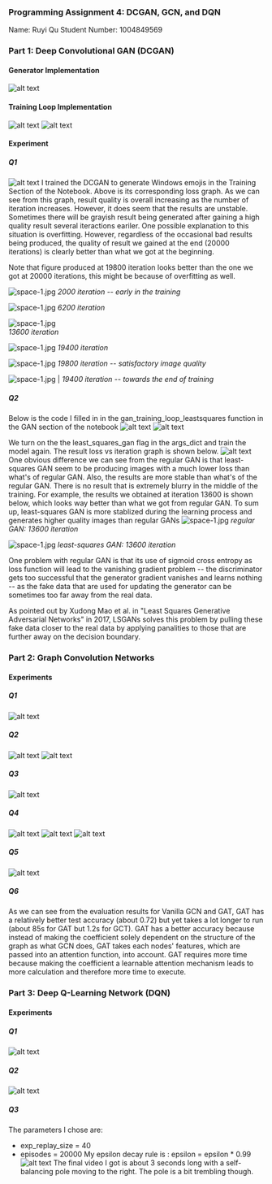 ### Programming Assignment 4: DCGAN, GCN, and DQN

Name: Ruyi Qu
Student Number: 1004849569

### Part 1: Deep Convolutional GAN (DCGAN) 
#### Generator Implementation
![alt text](GAN_generator.png "Title")

#### Training Loop Implementation
![alt text](TrainingLoop_1.png "Title")
![alt text](TrainingLoop_2.png "Title")
#### Experiment
##### Q1
![alt text](losses.png "Title")
I trained the DCGAN to generate Windows emojis in the Training Section of the Notebook. Above is its corresponding loss graph. As we can see from this graph, result quality is overall increasing as the number of iteration increases. However, it does seem that the results are unstable. Sometimes there will be grayish result being generated after gaining a high quality result several iteractions eariler. One possible explanation to this situation is overfitting. However, regardless of the occasional bad results being produced, the quality of result we gained at the end (20000 iterations) is clearly better than what we got at the beginning. 

Note that figure produced at 19800 iteration looks better than the one we got at 20000 iterations, this might be because of overfitting as well.

 ![space-1.jpg](sample-002000.png) 
 *2000 iteration -- early in the training* 

 ![space-1.jpg](sample-006200.png) 
*6200 iteration* 

![space-1.jpg](sample-013600.png)  
*13600 iteration* 

![space-1.jpg](sample-019400.png) 
*19400 iteration* 

![space-1.jpg](sample-019800.png) 
 *19800 iteration -- satisfactory image quality*

![space-1.jpg](sample-020000.png) | 
*19400 iteration --  towards the end of training* 


##### Q2
Below is the code I filled in in the gan_training_loop_leastsquares
function in the GAN section of the notebook
![alt text](1.png "Title")
![alt text](2.png "Title")

We turn on the the least_squares_gan flag in the args_dict and
train the model again. The result loss vs iteration graph is shown below.
![alt text](losses_ls.png "Title")
One obvious difference we can see from the regular GAN is that least-squares GAN seem to be producing images with a much lower loss than what's of regular GAN. Also, the results are more stable than what's of the regular GAN. There is no result that is extremely blurry in the middle of the training. For example, the results we obtained at iteration 13600 is shown below, which looks way better than what we got from regular GAN. To sum up, least-squares GAN is more stablized during the learning process and generates higher quality images than regular GANs
![space-1.jpg](sample-013600.png) 
*regular GAN: 13600 iteration* 

![space-1.jpg](13600.png) 
*least-squares GAN: 13600 iteration* 

One problem with regular GAN is that its use of sigmoid cross entropy as loss function will lead to the vanishing gradient problem -- the discriminator gets too successful that the generator gradient vanishes and learns nothing -- as the fake data that are used for updating the generator can be sometimes too far away from the real data.

As pointed out by Xudong Mao et al. in "Least Squares Generative Adversarial Networks" in 2017, LSGANs solves this problem by pulling these fake data closer to the real data by applying panalities to those that are further away on the decision boundary.
### Part 2: Graph Convolution Networks
#### Experiments
##### Q1
![alt text](GraphConvolution.png "Title")
##### Q2
![alt text](gcn1.png "Title")
![alt text](gcn2.png "Title")
##### Q3
![alt text](result.png "Title")
##### Q4
![alt text](e1.png "Title")
![alt text](e2.png "Title")
![alt text](e3.png "Title")
##### Q5
![alt text](result2.png "Title")
##### Q6
As we can see from the evaluation results for Vanilla GCN and GAT, GAT has a relatively better test accuracy (about 0.72) but yet takes a lot longer to run (about 85s for GAT but 1.2s for GCT). GAT has a better accuracy because instead of making the coefficient solely dependent on the structure of the graph as what GCN does, GAT takes each nodes' features, which are passed into an attention function, into account. GAT requires more time because making the coefficient a learnable attention mechanism leads to more calculation and therefore more time to execute.

### Part 3: Deep Q-Learning Network (DQN)
#### Experiments
##### Q1
![alt text](get_action.png "Title")
##### Q2
![alt text](train.png "Title")
##### Q3
The parameters I chose are:
- exp_replay_size = 40
- episodes = 20000
My epsilon decay rule is : epsilon = epsilon * 0.99
![alt text](download.png "Title")
The final video I got is about 3 seconds long with a self-balancing pole moving to the right. The pole is a bit trembling though.
